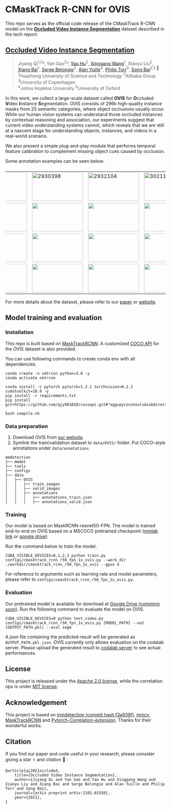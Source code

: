 # CMaskTrack R-CNN for OVIS

This repo serves as the official code release of the CMaskTrack R-CNN model on the [**Occluded Video Instance Segmentation**](http://songbai.site/ovis/) dataset described in the tech report:

## [Occluded Video Instance Segmentation](https://arxiv.org/abs/2102.01558)

>Jiyang Qi<sup>1,2</sup>\*, Yan Gao<sup>2</sup>\*, [Yao Hu](https://scholar.google.com/citations?user=LIu7k7wAAAAJ)<sup>2</sup>, [Xinggang Wang](https://xinggangw.info/index_cn.htm)<sup>1</sup>, Xiaoyu Liu<sup>2</sup>,  
>[Xiang Bai](http://122.205.5.5:8071/~xbai/)<sup>1</sup>, [Serge Belongie](https://scholar.google.com/citations?user=ORr4XJYAAAAJ)<sup>3</sup>, [Alan Yuille](http://www.cs.jhu.edu/~ayuille/)<sup>4</sup>, [Philip Torr](http://www.robots.ox.ac.uk/~phst/)<sup>5</sup>, [Song Bai](http://songbai.site)<sup>2,5 :email:</sup>  
><sup>1</sup>Huazhong University of Science and Technology  <sup>2</sup>Alibaba Group  <sup>3</sup>University of Copenhagen  
><sup>4</sup>Johns Hopkins University  <sup>5</sup>University of Oxford

In this work, we collect a large-scale dataset called **OVIS** for **O**ccluded **V**ideo **I**nstance **S**egmentation. OVIS consists of 296k high-quality instance masks from 25 semantic categories, where object occlusions usually occur. While our human vision systems can understand those occluded instances by contextual reasoning and association, our experiments suggest that current video understanding systems cannot, which reveals that we are still at a nascent stage for understanding objects, instances, and videos in a real-world scenario. 

We also present a simple plug-and-play module that performs temporal feature calibration to complement missing object cues caused by occlusion.

Some annotation examples can be seen below:

<table style="display:flex;justify-content:center;border:0" rules=none frame=void >
<tr>
<td><img src="http://songbai.site/ovis/data/webp/2592056.webp" alt="2592056" width="160" height="90" />
</td>
<td><img src="http://songbai.site/ovis/data/webp/2930398.webp" alt="2930398" width="160" height="90">
</td>
<td><img src="http://songbai.site/ovis/data/webp/2932104.webp" alt="2932104" width="160" height="90">
</td>
<td><img src="http://songbai.site/ovis/data/webp/3021160.webp" alt="3021160" width="160" height="90">
</td>
</tr>
<tr>
<td><img src="http://songbai.site/ovis/data/webp/2524877_0_170.webp" width="160" height="90" />
</td>
<td><img src="http://songbai.site/ovis/data/webp/2591274.webp" width="160" height="90">
</td>
<td><img src="http://songbai.site/ovis/data/webp/2592058.webp" width="160" height="90">
</td>
<td><img src="http://songbai.site/ovis/data/webp/2592138.webp" width="160" height="90">
</td>
</tr>
<tr>
<td><img src="http://songbai.site/ovis/data/webp/2932109.webp" width="160" height="90" />
</td>
<td><img src="http://songbai.site/ovis/data/webp/2932131.webp" width="160" height="90">
</td>
<td><img src="http://songbai.site/ovis/data/webp/2932134.webp" width="160" height="90">
</td>
<td><img src="http://songbai.site/ovis/data/webp/3163218.webp" width="160" height="90">
</td>
</tr>
<tr>
<td><img src="http://songbai.site/ovis/data/webp/3383476.webp" width="160" height="90" />
</td>
<td><img src="http://songbai.site/ovis/data/webp/3441792.webp" width="160" height="90">
</td>
<td><img src="http://songbai.site/ovis/data/webp/3441794.webp" width="160" height="90">
</td>
<td><img src="http://songbai.site/ovis/data/webp/3441797.webp" width="160" height="90">
</td>
</tr>
</table>

For more details about the dataset, please refer to our [paper](https://arxiv.org/abs/2102.01558) or [website](http://songbai.site/ovis/).

## Model training and evaluation

### Installation

This repo is built based on [MaskTrackRCNN](https://github.com/youtubevos/MaskTrackRCNN). A customized [COCO API](https://github.com/qjy981010/cocoapi) for the OVIS dataset is also provided.

You can use following commands to create conda env with all dependencies.

```
conda create -n cmtrcnn python=3.6 -y
conda activate cmtrcnn

conda install -c pytorch pytorch=1.3.1 torchvision=0.2.2 cudatoolkit=10.0 -y
pip install -r requirements.txt
pip install git+https://github.com/qjy981010/cocoapi.git#"egg=pycocotools&subdirectory=PythonAPI"

bash compile.sh
```

### Data preparation
1. Download OVIS from [our website](http://songbai.site/ovis/).
2. Symlink the train/validation dataset to `data/OVIS/` folder. Put COCO-style annotations under `data/annotations`.

```
mmdetection
├── mmdet
├── tools
├── configs
├── data
│   ├── OVIS
│   │   ├── train_images
│   │   ├── valid_images
│   │   ├── annotations
│   │   │   ├── annotations_train.json
│   │   │   ├── annotations_valid.json
```

### Training

Our model is based on MaskRCNN-resnet50-FPN. The model is trained end-to-end on OVIS based on a MSCOCO pretrained checkpoint ([mmlab link](https://s3.ap-northeast-2.amazonaws.com/open-mmlab/mmdetection/models/mask_rcnn_r50_fpn_1x_20181010-069fa190.pth) or [google drive](https://drive.google.com/file/d/1pPjjKrG9VDEyzZJt6psCiPVj5wL9w1_I/view?usp=sharing)).

Run the command below to train the model.
```
CUDA_VISIBLE_DEVICES=0,1,2,3 python train.py configs/cmasktrack_rcnn_r50_fpn_1x_ovis.py --work_dir ./workdir/cmasktrack_rcnn_r50_fpn_1x_ovis --gpus 4
```
For reference to arguments such as learning rate and model parameters, please refer to `configs/cmasktrack_rcnn_r50_fpn_1x_ovis.py`.

### Evaluation

Our pretrained model is available for download at [Google Drive (comming soon)]().
Run the following command to evaluate the model on OVIS.
```
CUDA_VISIBLE_DEVICES=0 python test_video.py configs/cmasktrack_rcnn_r50_fpn_1x_ovis.py [MODEL_PATH] --out [OUTPUT_PATH.pkl] --eval segm
```
A json file containing the predicted result will be generated as `OUTPUT_PATH.pkl.json`. OVIS currently only allows evaluation on the codalab server. Please upload the generated result to [codalab server](https://competitions.codalab.org/competitions/32377) to see actual performances.

## License
This project is released under the [Apache 2.0 license](LICENSE), while the correlation ops is under [MIT license](mmdet/ops/correlation/LICENSE).

## Acknowledgement

This project is based on [mmdetection (commit hash f3a939f)](https://github.com/open-mmlab/mmdetection/tree/f3a939fa697ce23d8a6435b59529791002f64fdf), [mmcv](https://github.com/open-mmlab/mmcv), [MaskTrackRCNN](https://github.com/youtubevos/MaskTrackRCNN) and [Pytorch-Correlation-extension](https://github.com/ClementPinard/Pytorch-Correlation-extension). Thanks for their wonderful works.

## Citation
If you find our paper and code useful in your research, please consider giving a star ⭐ and citation 📝 :

```
@article{qi2021occluded,
    title={Occluded Video Instance Segmentation},
    author={Jiyang Qi and Yan Gao and Yao Hu and Xinggang Wang and Xiaoyu Liu and Xiang Bai and Serge Belongie and Alan Yuille and Philip Torr and Song Bai},
    journal={arXiv preprint arXiv:2102.01558},
    year={2021},
}
```
